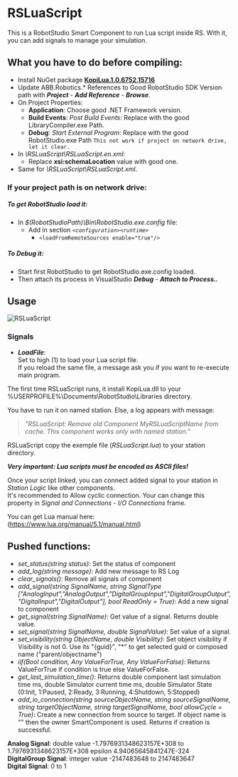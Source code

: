 # RSLuaScript
This is a RobotStudio Smart Component to run Lua script inside RS.
With it, you can add signals to manage your simulation.

## What you have to do before compiling:
  - Install NuGet package [**KopiLua.1.0.6752.15716**](//https://www.nuget.org/packages/KopiLua/1.0.6752.15716)
  - Update ABB.Robotics.* References to Good RobotStudio SDK Version path with ***Project*** - ***Add Reference*** - ***Browse***.
  - On Project Properties:
    - **Application**: Choose good .NET Framework version.
    - **Build Events**: *Post Build Events*: Replace with the good LibraryCompiler.exe Path.
    - **Debug**: *Start External Program*: Replace with the good RobotStudio.exe Path `This not work if project on network drive, let it clear.`
  - In *\RSLuaScript\RSLuaScript.en.xml*:
    - Replace **xsi:schemaLocation** value with good one.
  - Same for *\RSLuaScript\RSLuaScript.xml*.

### If your project path is on network drive:
##### To get RobotStudio load it:
  - In *$(RobotStudioPath)\Bin\RobotStudio.exe.config* file:
    - Add in section *`<configuration><runtime>`*
      - `<loadFromRemoteSources enable="true"/>`

##### To Debug it:
  - Start first RobotStudio to get RobotStudio.exe.config loaded.
  - Then attach its process in VisualStudio ***Debug*** - ***Attach to Process..***

## Usage
![RSLuaScript](https://raw.githubusercontent.com/DenisFR/RSLuaScript/master/RSLuaScript/RSLuaScript.jpg)
### Signals
  - ***LoadFile***:\
Set to high (1) to load your Lua script file.  
If you reload the same file, a message ask you if you want to re-execute main program.

The first time RSLuaScript runs, it install KopiLua.dll to your %USERPROFILE%\Documents\RobotStudio\Libraries directory.

You have to run it on named station. Else, a log appears with message:  
>*"RSLuaScript: Remove old Component MyRSLuaScriptName from cache. This component works only with named station."*

RSLuaScript copy the exemple file (*RSLuaScript.lua*) to your station directory.

***Very important: Lua scripts must be encoded as ASCII files!***

Once your script linked, you can connect added signal to your station in *Station Logic* like other components.  
It's recommended to Allow cyclic connection. Your can change this property in *Signal and Connections* - *I/O Connections* frame.

You can get Lua manual here:  
(https://www.lua.org/manual/5.1/manual.html)


## Pushed functions:

  - *set_status(string status)*: Set the status of component
  - *add_log(string message)*: Add new message to RS Log
  - *clear_signals()*: Remove all signals of component
  - *add_signal(string SignalName, string SignalType ["AnalogInput","AnalogOutput","DigitalGroupInput","DigitalGroupOutput","DigitalInput","DigitalOutput"], bool ReadOnly = True)*: Add a new signal to component
  - *get_signal(string SignalName)*: Get value of a signal. Returns double value.
  - *set_signal(string SignalName, double SignalValue)*: Set value of a signal.
  - *set_visibility(string ObjectName, double Visibility)*: Set object visibility if Visibility is not 0. Use its "\{guid\}", "*" to get selected guid or composed name ("parent/objectname")
  - *iif(Bool condition, Any ValueForTrue, Any ValueForFalse)*: Returns ValueForTrue if condition is true else ValueForFalse.
  - *get_last_simulation_time()*: Returns double component last simulation time ms, double Simulator current time ms, double Simulator State (0:Init, 1:Paused, 2:Ready, 3:Running, 4:Shutdown, 5:Stopped)
  - *add_io_connection(string sourceObjectName, string sourceSignalName, string targetObjectName, string targetSignalName, bool allowCycle = True)*: Create a new connection from source to target. If object name is "" then the owner SmartComponent is used. Returns if creation is successful.


**Analog Signal**: double value -1.7976931348623157E+308 to 1.7976931348623157E+308 epsilon 4.94065645841247E-324  
**DigitalGroup Signal**: integer value -2147483648 to 2147483647  
**Digital Signal**: 0 to 1  
